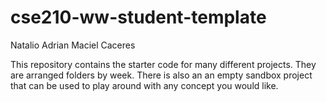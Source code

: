 # cse210-ww-student-template
Natalio Adrian Maciel Caceres


This repository contains the starter code for many different projects. They are arranged folders by week. There is also an an empty sandbox project that can be used to play around with any concept you would like.
